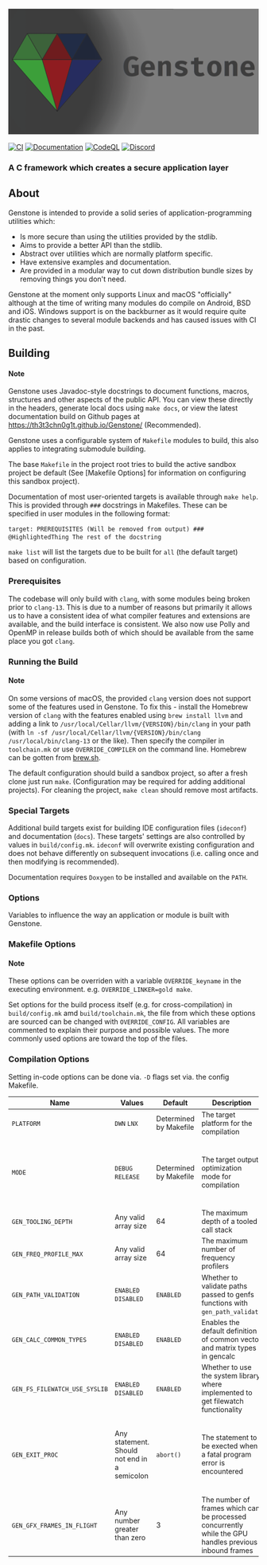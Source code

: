 ![Genstone Logo](brand/banner.png)

[![CI](https://github.com/Th3T3chn0G1t/Genstone/actions/workflows/CI.yml/badge.svg?branch=trunk)](https://github.com/Th3T3chn0G1t/Genstone/actions/workflows/CI.yml)
[![Documentation](https://github.com/Th3T3chn0G1t/Genstone/actions/workflows/docs.yml/badge.svg)](https://th3t3chn0g1t.github.io/Genstone/)
[![CodeQL](https://github.com/Th3T3chn0G1t/Genstone/actions/workflows/codeql.yml/badge.svg)](https://github.com/Th3T3chn0G1t/Genstone/actions/workflows/codeql.yml)
[![Discord](https://img.shields.io/discord/906624261203058688?color=4e5d94&label=discord&logo=discord&logoColor=4e5d94)](https://discord.gg/7rG4ueJgX6)

### A C framework which creates a secure application layer

## About

Genstone is intended to provide a solid series of application-programming utilities which:
- Is more secure than using the utilities provided by the stdlib.
- Aims to provide a better API than the stdlib.
- Abstract over utilities which are normally platform specific.
- Have extensive examples and documentation.
- Are provided in a modular way to cut down distribution bundle sizes by removing things you don't need.

Genstone at the moment only supports Linux and macOS "officially" although at the time of writing many modules do compile on Android, BSD and iOS. Windows support is on the backburner as it would require quite drastic changes to several module backends and has caused issues with CI in the past.

## Building

#### Note
Genstone uses Javadoc-style docstrings to document functions, macros, structures and other aspects of the public API. You can view these directly in the headers, generate local docs using `make docs`, or view the latest documentation build on Github pages at https://th3t3chn0g1t.github.io/Genstone/ (Recommended).

Genstone uses a configurable system of `Makefile` modules to build, this also applies to integrating submodule building.

The base `Makefile` in the project root tries to build the active sandbox project be default (See [Makefile Options] for information on configuring this sandbox project).

Documentation of most user-oriented targets is available through `make help`. This is provided through `###` docstrings in Makefiles. These can be specified in user modules in the following format:
```
target: PREREQUISITES (Will be removed from output) ### @HighlightedThing The rest of the docstring
```

`make list` will list the targets due to be built for `all` (the default target) based on configuration. 

### Prerequisites

The codebase will only build with `clang`, with some modules being broken prior to `clang-13`. This is due to a number of reasons but primarily it allows us to have a consistent idea of what compiler features and extensions are available, and the build interface is consistent. We also now use Polly and OpenMP in release builds both of which should be available from the same place you got `clang`.

### Running the Build

#### Note
On some versions of macOS, the provided `clang` version does not support some of the features used in Genstone. To fix this - install the Homebrew version of `clang` with the features enabled using `brew install llvm` and adding a link to `/usr/local/Cellar/llvm/{VERSION}/bin/clang` in your path (with `ln -sf /usr/local/Cellar/llvm/{VERSION}/bin/clang /usr/local/bin/clang-13` or the like). Then specify the compiler in `toolchain.mk` or use `OVERRIDE_COMPILER` on the command line. Homebrew can be gotten from [brew.sh](https://brew.sh).

The default configuration should build a sandbox project, so after a fresh clone just run `make`. (Configuration may be required for adding additional projects). For cleaning the project, `make clean` should remove most artifacts.

### Special Targets

Additional build targets exist for building IDE configuration files (`ideconf`) and documentation (`docs`). These targets' settings are also controlled by values in `build/config.mk`. `ideconf` will overwrite existing configuration and does not behave differently on subsequent invocations (i.e. calling once and then modifying is recommended).

Documentation requires `Doxygen` to be installed and available on the `PATH`.

### Options

Variables to influence the way an application or module is built with Genstone.

### Makefile Options

#### Note
These options can be overriden with a variable `OVERRIDE_keyname` in the executing environment. e.g. `OVERRIDE_LINKER=gold make`.

Set options for the build process itself (e.g. for cross-compilation) in `build/config.mk` amd `build/toolchain.mk`, the file from which these options are sourced can be changed with `OVERRIDE_CONFIG`. All variables are commented to explain their purpose and possible values. The more commonly used options are toward the top of the files.

### Compilation Options

Setting in-code options can be done via. `-D` flags set via. the config Makefile.

|Name|Values|Default|Description|Notes|
|---|---|---|---|---|
|`PLATFORM`|`DWN` `LNX`|Determined by Makefile|The target platform for the compilation|Do not mix platforms in a binary|
|`MODE`|`DEBUG` `RELEASE`|Determined by Makefile|The target output optimization mode for compilation|It is usually prefereable to set via. the `BUILD_MODE` key in `config.mk` to avoid missing mode-specific build operations|
|`GEN_TOOLING_DEPTH`|Any valid array size|64|The maximum depth of a tooled call stack|Is used to initialize a thread-local stateful buffer|
|`GEN_FREQ_PROFILE_MAX`|Any valid array size|64|The maximum number of frequency profilers|Is used to initialize a thread-local stateful buffer|
|`GEN_PATH_VALIDATION`|`ENABLED` `DISABLED`|`ENABLED`|Whether to validate paths passed to genfs functions with `gen_path_validate`|Does not affect the presence of `gen_path_validate`|
|`GEN_CALC_COMMON_TYPES`|`ENABLED` `DISABLED`|`ENABLED`|Enables the default definition of common vector and matrix types in gencalc||
|`GEN_FS_FILEWATCH_USE_SYSLIB`|`ENABLED` `DISABLED`|`ENABLED`|Whether to use the system library where implemented to get filewatch functionality|Disabling may make results more consistent across platforms as the alternative uses standard utilities|
|`GEN_EXIT_PROC`|Any statement. Should not end in a semicolon|`abort()`|The statement to be exected when a fatal program error is encountered|This statement should exit program runtime in all cases - application may be in an unstable state if a fatal error does not result in closure|
|`GEN_GFX_FRAMES_IN_FLIGHT`|Any number greater than zero|3|The number of frames which can be processed concurrently while the GPU handles previous inbound frames|Large values may cause latency issues, and smaller values may cause stuttering|

